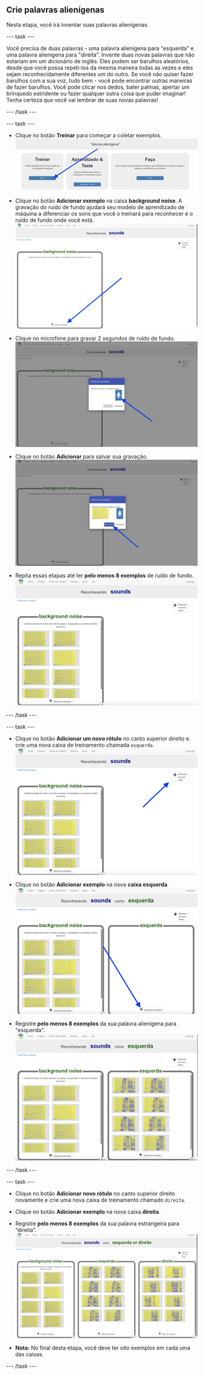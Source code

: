 ## Crie palavras alienígenas
Nesta etapa, você irá inventar suas palavras alienígenas.

--- task ---

Você precisa de duas palavras - uma palavra alienígena para "esquerda" e uma palavra alienígena para "direita". Invente duas novas palavras que não estariam em um dicionário de inglês. Eles podem ser barulhos aleatórios, desde que você possa repeti-los da mesma maneira todas as vezes e eles sejam reconhecidamente diferentes um do outro. Se você não quiser fazer barulhos com a sua voz, tudo bem - você pode encontrar outras maneiras de fazer barulhos. Você pode clicar nos dedos, bater palmas, apertar um brinquedo estridente ou fazer qualquer outra coisa que puder imaginar! Tenha certeza que você vai lembrar de suas novas palavras!

--- /task ---

--- task ---

+ Clique no botão **Treinar** para começar a coletar exemplos. ![Seta apontando para o botão de treinamento](images/click-train.png)

+ Clique no botão **Adicionar exemplo** na caixa **background noise**. A gravação do ruído de fundo ajudará seu modelo de aprendizado de máquina a diferenciar os sons que você o treinará para reconhecer e o ruído de fundo onde você está. ![Seta apontando para o botão adicionar exemplo](images/background-noise-annotated.png)

+ Clique no microfone para gravar 2 segundos de ruído de fundo. ![Seta apontando para o botão do microfone](images/add-example-annotated.png)

+ Clique no botão **Adicionar** para salvar sua gravação. ![Seta apontando para o botão adicionar](images/save-example-annotated.png)

+ Repita essas etapas até ter **pelo menos 8 exemplos** de ruído de fundo. ![caixa cheia de 8 exemplos de fundo](images/8-background.png)

--- /task ---

--- task ---

+ Clique no botão **Adicionar um novo rótulo** no canto superior direito e crie uma nova caixa de treinamento chamada `esquerda`. ![Seta apontando para o botão adicionar novo rótulo](images/8-background-annotated.png)

+ Clique no botão **Adicionar exemplo** na nova **caixa esquerda**. ![Seta apontando para o botão adicionar exemplo](images/left-empty-annotated.png)

+ Registre **pelo menos 8 exemplos** da sua palavra alienígena para "esquerda". ![caixa preenchida com 8 exemplos de esquerda](images/8-left.png)

--- /task ---


--- task ---

+ Clique no botão **Adicionar novo rótulo** no canto superior direito novamente e crie uma nova caixa de treinamento chamado `direita`.

+ Clique no botão **Adicionar exemplo** na nova caixa **direita**.

+ Registre **pelo menos 8 exemplos** da sua palavra estrangeira para “direita”. ![caixa preenchida com 8 exemplos de direita](images/8-right.png)

+ **Nota:** No final desta etapa, você deve ter oito exemplos em cada uma das caixas.

--- /task ---
